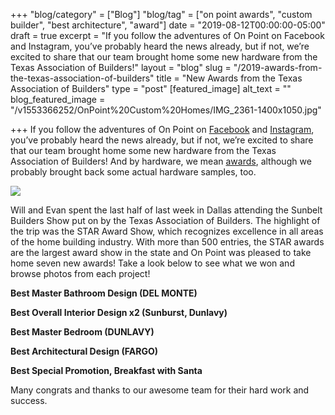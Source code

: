 +++
"blog/category" = ["Blog"]
"blog/tag" = ["on point awards", "custom builder", "best architecture", "award"]
date = "2019-08-12T00:00:00-05:00"
draft = true
excerpt = "If you follow the adventures of On Point on Facebook and Instagram, you’ve probably heard the news already, but if not, we’re excited to share that our team brought home some new hardware from the Texas Association of Builders!"
layout = "blog"
slug = "/2019-awards-from-the-texas-association-of-builders"
title = "New Awards from the Texas Association of Builders"
type = "post"
[featured_image]
alt_text = ""
blog_featured_image = "/v1553366252/OnPoint%20Custom%20Homes/IMG_2361-1400x1050.jpg"

+++
If you follow the adventures of On Point on [Facebook](https://www.facebook.com/OnPointCustomHomes/?fref=ts) and [Instagram](https://www.instagram.com/onpointcustomhomes/), you’ve probably heard the news already, but if not, we’re excited to share that our team brought home some new hardware from the Texas Association of Builders! And by hardware, we mean [awards](https://onpointcustomhomes.com/about-us/recognition/), although we probably brought back some actual hardware samples, too.

![](https://res.cloudinary.com/onpointcustomhomes/image/upload/v1553366252/OnPoint%20Custom%20Homes/IMG_2361-1400x1050.jpg)

Will and Evan spent the last half of last week in Dallas attending the Sunbelt Builders Show put on by the Texas Association of Builders. The highlight of the trip was the STAR Award Show, which recognizes excellence in all areas of the home building industry. With more than 500 entries, the STAR awards are the largest award show in the state and On Point was pleased to take home seven new awards! Take a look below to see what we won and browse photos from each project!

**Best Master Bathroom Design (DEL MONTE)**

**Best Overall Interior Design x2 (Sunburst, Dunlavy)**

**Best Master Bedroom (DUNLAVY)**

**Best Architectural Design (FARGO)**

**Best Special Promotion, Breakfast with Santa**

Many congrats and thanks to our awesome team for their hard work and success.